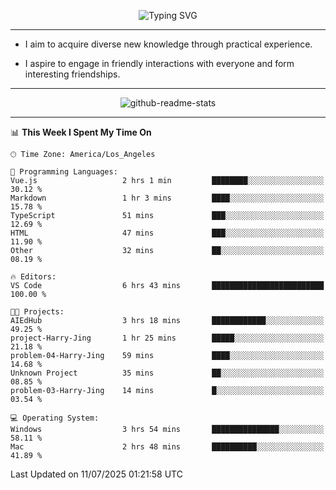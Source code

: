 <p align="center">
  <img src="https://readme-typing-svg.demolab.com?font=Fira+Code&weight=500&size=32&duration=2500&pause=1600&center=true&vCenter=true&random=false&width=1024&height=64&lines=Hi+there+%F0%9F%91%8B;I'm+delighted+you+could+make+it+here+%F0%9F%8E%89;I'm+Harry%2C+a+college+student+still+finding+my+way" alt="Typing SVG" />
</p>


---


- I aim to acquire diverse new knowledge through practical experience.

- I aspire to engage in friendly interactions with everyone and form interesting friendships.


---


<p align="center">
  <img src="https://github-readme-stats.vercel.app/api?username=Harry-Jing&show_icons=true" alt="github-readme-stats"/>
</p>


---

<!--START_SECTION:waka-->
📊 **This Week I Spent My Time On** 

```text
🕑︎ Time Zone: America/Los_Angeles

💬 Programming Languages: 
Vue.js                   2 hrs 1 min         ████████░░░░░░░░░░░░░░░░░   30.12 % 
Markdown                 1 hr 3 mins         ████░░░░░░░░░░░░░░░░░░░░░   15.78 % 
TypeScript               51 mins             ███░░░░░░░░░░░░░░░░░░░░░░   12.69 % 
HTML                     47 mins             ███░░░░░░░░░░░░░░░░░░░░░░   11.90 % 
Other                    32 mins             ██░░░░░░░░░░░░░░░░░░░░░░░   08.19 % 

🔥 Editors: 
VS Code                  6 hrs 43 mins       █████████████████████████   100.00 % 

🐱‍💻 Projects: 
AIEdHub                  3 hrs 18 mins       ████████████░░░░░░░░░░░░░   49.25 % 
project-Harry-Jing       1 hr 25 mins        █████░░░░░░░░░░░░░░░░░░░░   21.18 % 
problem-04-Harry-Jing    59 mins             ████░░░░░░░░░░░░░░░░░░░░░   14.68 % 
Unknown Project          35 mins             ██░░░░░░░░░░░░░░░░░░░░░░░   08.85 % 
problem-03-Harry-Jing    14 mins             █░░░░░░░░░░░░░░░░░░░░░░░░   03.54 % 

💻 Operating System: 
Windows                  3 hrs 54 mins       ███████████████░░░░░░░░░░   58.11 % 
Mac                      2 hrs 48 mins       ██████████░░░░░░░░░░░░░░░   41.89 % 
```


 Last Updated on 11/07/2025 01:21:58 UTC
<!--END_SECTION:waka-->
